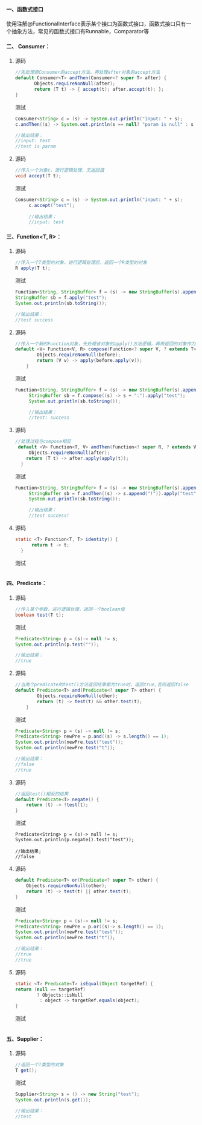 #### 一、函数式接口

使用注解@FunctionalInterface表示某个接口为函数式接口，函数式接口只有一个抽象方法，常见的函数式接口有Runnable，Comparator等

#### 二、 Consumer<T>：

1. 源码

   ```java
   //先处理原Consumer的accept方法，再处理after对象的accept方法
   default Consumer<T> andThen(Consumer<? super T> after) {
          Objects.requireNonNull(after);
          return (T t) -> { accept(t); after.accept(t); };
   }
   ```

   测试

   ```java
   Consumer<String> c = (s) -> System.out.println("input: " + s);
   c.andThen((s) -> System.out.println(s == null? "param is null" : s + " is param")).accept("test");
   
   //输出结果：
   //input: test
   //test is param
   ```

2. 源码

   ```java
   //传入一个对象t，进行逻辑处理，无返回值
   void accept(T t);
   ```

   测试

   ```java
   Consumer<String> c = (s) -> System.out.println("input: " + s);
   		c.accept("test");
   		
   		//输出结果：
   		//input: test 
   ```

#### 三、Function<T, R>：

1. 源码

   ```java
   //传入一个T类型的对象，进行逻辑处理后，返回一个R类型的对象
   R apply(T t);
   ```

   测试

   ```java
   Function<String, StringBuffer> f = (s) -> new StringBuffer(s).append(" 	success");
   StringBuffer sb = f.apply("test");
   System.out.println(sb.toString());
   
   //输出结果：
   //test success
   ```

2. 源码

   ```java
   //传入一个新的Function对象，先处理该对象的apply()方法逻辑，再用返回的对象作为参数调用apply()方法
   default <V> Function<V, R> compose(Function<? super V, ? extends T> before) {
           Objects.requireNonNull(before);
           return (V v) -> apply(before.apply(v));
       }
   ```

   测试

   ```java
   Function<String, StringBuffer> f = (s) -> new StringBuffer(s).append(" success");
   	    StringBuffer sb = f.compose((s) -> s + ":").apply("test");
   	    System.out.println(sb.toString());
   
   	    //输出结果：
   	  	//test: success
   ```

3. 源码

   ```java
   //处理过程与compose相反
    default <V> Function<T, V> andThen(Function<? super R, ? extends V> after) {
     	Objects.requireNonNull(after);
       return (T t) -> after.apply(apply(t));
     }
   ```

   测试

   ```java
   Function<String, StringBuffer> f = (s) -> new StringBuffer(s).append(" success");
   		StringBuffer sb = f.andThen((s) -> s.append("!")).apply("test");
   	    System.out.println(sb.toString());
   
   	    //输出结果：
   	    //test success!
   ```

4. 源码

   ```java
   static <T> Function<T, T> identity() {
         return t -> t;
     }
   ```

   测试

   ```java
   
   ```

#### 四、Predicate<T>：

1. 源码

   ```java
   //传入某个参数，进行逻辑处理，返回一个boolean值
   boolean test(T t);
   ```

   测试

   ```java
   Predicate<String> p = (s)-> null != s;
   System.out.println(p.test(""));
   
   //输出结果：
   //true
   ```

2. 源码

   ```java
   //当两个predicate的test()方法返回结果都为true时，返回true,否则返回false
   default Predicate<T> and(Predicate<? super T> other) {
           Objects.requireNonNull(other);
           return (t) -> test(t) && other.test(t);
       }
   ```

   测试

   ```java
   Predicate<String> p = (s) -> null != s;
   Predicate<String> newPre = p.and((s) -> s.length() == 1);
   System.out.println(newPre.test("test"));
   System.out.println(newPre.test("t"));
   
   //输出结果：
   //false
   //true
   ```

3. 源码

   ```java
   //返回test()相反的结果
   default Predicate<T> negate() {
       return (t) -> !test(t);
   }
   ```

   测试

   ```
   Predicate<String> p = (s)-> null != s;
   System.out.println(p.negate().test("test"));
   
   //输出结果;
   //false
   ```

4. 源码

   ```java
   default Predicate<T> or(Predicate<? super T> other) {
       Objects.requireNonNull(other);
       return (t) -> test(t) || other.test(t);
   }
   ```

   测试

   ```java
   Predicate<String> p = (s)-> null != s;
   Predicate<String> newPre = p.or((s)-> s.length() == 1);
   System.out.println(newPre.test("test"));
   System.out.println(newPre.test("t"));
   
   //输出结果：
   //true
   //true
   ```

5. 源码

   ```java
   static <T> Predicate<T> isEqual(Object targetRef) {
   return (null == targetRef)
           ? Objects::isNull
            : object -> targetRef.equals(object);
   }
   ```

   测试

   ```java
   
   ```

#### 五、Supplier<T>：

1. 源码

   ```java
   //返回一个T类型的对象
   T get();
   ```

   测试

   ```java
   Supplier<String> s = () -> new String("test");
   System.out.println(s.get());
   
   //输出结果：
   //test
   ```

   